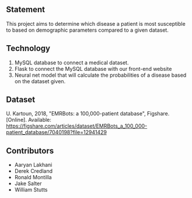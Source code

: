 ## Statement
This project aims to determine which disease a patient is most susceptible to based on demographic parameters compared to a given dataset. 
## Technology
1. MySQL database to connect a medical dataset.
2. Flask to connect the MySQL database with our front-end website
3. Neural net model that will calculate the probabilities of a disease based on the dataset given.
## Dataset
U. Kartoun, 2018, "EMRBots: a 100,000-patient database", Figshare. [Online]. Available: https://figshare.com/articles/dataset/EMRBots_a_100_000-patient_database/7040198?file=12941429
## Contributors
- Aaryan Lakhani 
- Derek Credland
- Ronald Montilla
- Jake Salter
- William Stutts
